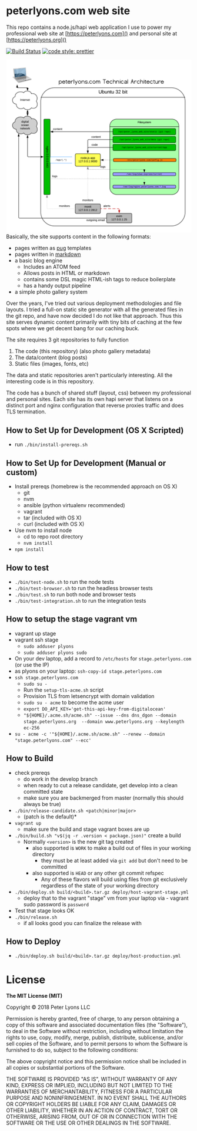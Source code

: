 # peterlyons.com web site

This repo contains a node.js/hapi web application I use to power my professional web site at [https://peterlyons.com]() and personal site at [https://peterlyons.org]()

[![Build Status](https://semaphoreci.com/api/v1/focusaurus/peterlyons-com/branches/develop/badge.svg)](https://semaphoreci.com/focusaurus/peterlyons-com)
[![code style: prettier](https://img.shields.io/badge/code_style-prettier-ff69b4.svg)](https://github.com/prettier/prettier)

![Technical Architecture Diagram](doc/peterlyons.com_technical_architecture_2018-04-02.png)
Basically, the site supports content in the following formats:

 - pages written as [pug](https://pugjs.org) templates
 - pages written in [markdown](http://daringfireball.net/projects/markdown/)
 - a basic blog engine
   - Includes an ATOM feed
   - Allows posts in HTML or markdown
   - contains some DSL magic HTML-ish tags to reduce boilerplate
   - has a handy output pipeline
 - a simple photo gallery system

Over the years, I've tried out various deployment methodologies and file layouts. I tried a full-on static site generator with all the generated files in the git repo, and have now decided I do not like that approach. Thus this site serves dynamic content primarily with tiny bits of caching at the few spots where we get decent bang for our caching buck.

The site requires 3 git repositories to fully function

1. The code (this repository) (also photo gallery metadata)
2. The data/content (blog posts)
3. Static files (images, fonts, etc)

The data and static repositories aren't particularly interesting. All the interesting code is in this repository.

The code has a bunch of shared stuff (layout, css) between my professional and personal sites. Each site has its own hapi server that listens on a distinct port and nginx configuration that reverse proxies traffic and does TLS termination.

## How to Set Up for Development (OS X Scripted)

- run `./bin/install-prereqs.sh`

## How to Set Up for Development (Manual or custom)

- Install prereqs (homebrew is the recommended approach on OS X)
  - git
  - nvm
  - ansible (python virtualenv recommended)
  - vagrant
  - tar (included with OS X)
  - curl (included with OS X)
- Use nvm to install node
  - cd to repo root directory
  - `nvm install`
- `npm install`

## How to test

- `./bin/test-node.sh` to run the node tests
- `./bin/test-browser.sh` to run the headless browser tests
- `./bin/test.sh` to run both node and browser tests
- `./bin/test-integration.sh` to run the integration tests

## How to setup the stage vagrant vm

- vagrant up stage
- vagrant ssh stage
  - `sudo adduser plyons`
  - `sudo adduser plyons sudo`
- On your dev laptop, add a record to `/etc/hosts` for `stage.peterlyons.com` (or use the IP)
- as plyons on your laptop: `ssh-copy-id stage.peterlyons.com`
- `ssh stage.peterlyons.com`
  - `sudo su -`
  - Run the `setup-tls-acme.sh` script
  - Provision TLS from letsencrypt with domain validation
  - `sudo su - acme` to become the acme user
  - `export DO_API_KEY='get-this-api-key-from-digitalocean'`
  - `"${HOME}/.acme.sh/acme.sh" --issue --dns dns_dgon --domain stage.peterlyons.org  --domain www.peterlyons.org --keylength ec-256`
- `su - acme -c '"${HOME}/.acme.sh/acme.sh" --renew --domain "stage.peterlyons.com" --ecc'`

## How to Build

- check prereqs
  - do work in the develop branch
  - when ready to cut a release candidate, get develop into a clean committed state
  - make sure you are backmerged from master (normally this should always be true)
- `./bin/release-candidate.sh <patch|minor|major>`
  - (patch is the default)*
- `vagrant up`
  - make sure the build and stage vagrant boxes are up
- `./bin/build.sh "v$(jq -r .version < package.json)"` create a build
  - Normally `<version>` is the new git tag created
    - also supported is `WORK` to make a build out of files in your working directory
      - they must be at least added via `git add` but don't need to be committed
    - also supported is `HEAD` or any other git commit refspec
      - Any of these flavors will build using files from git exclusively regardless of the state of your working directory
- `./bin/deploy.sh build/<build>.tar.gz deploy/host-vagrant-stage.yml`
  - deploy that to the vagrant "stage" vm from your laptop via   - vagrant sudo password is `password`
- Test that stage looks OK
- `./bin/release.sh`
  - if all looks good you can finalize the release with

## How to Deploy

- `./bin/deploy.sh build/<build>.tar.gz deploy/host-production.yml`

# License

**The MIT License (MIT)**

Copyright © 2018 Peter Lyons LLC

Permission is hereby granted, free of charge, to any person obtaining a copy of this software and associated documentation files (the "Software"), to deal in the Software without restriction, including without limitation the rights to use, copy, modify, merge, publish, distribute, sublicense, and/or sell copies of the Software, and to permit persons to whom the Software is furnished to do so, subject to the following conditions:

The above copyright notice and this permission notice shall be included in all copies or substantial portions of the Software.

THE SOFTWARE IS PROVIDED "AS IS", WITHOUT WARRANTY OF ANY KIND, EXPRESS OR IMPLIED, INCLUDING BUT NOT LIMITED TO THE WARRANTIES OF MERCHANTABILITY, FITNESS FOR A PARTICULAR PURPOSE AND NONINFRINGEMENT. IN NO EVENT SHALL THE AUTHORS OR COPYRIGHT HOLDERS BE LIABLE FOR ANY CLAIM, DAMAGES OR OTHER LIABILITY, WHETHER IN AN ACTION OF CONTRACT, TORT OR OTHERWISE, ARISING FROM, OUT OF OR IN CONNECTION WITH THE SOFTWARE OR THE USE OR OTHER DEALINGS IN THE SOFTWARE.

